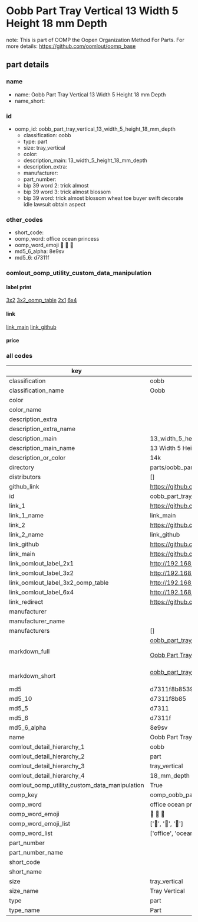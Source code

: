 # Oobb Part Tray Vertical 13 Width 5 Height 18 mm Depth  

note: This is part of OOMP the Oopen Organization Method For Parts. For more details: https://github.com/oomlout/oomp_base

##  part details
  







### name
* name: Oobb Part Tray Vertical 13 Width 5 Height 18 mm Depth
* name_short: 
### id
* oomp_id: oobb_part_tray_vertical_13_width_5_height_18_mm_depth
  * classification: oobb
  * type: part
  * size: tray_vertical
  * color: 
  * description_main: 13_width_5_height_18_mm_depth
  * description_extra: 
  * manufacturer: 
  * part_number: 
  * bip 39 word 2: trick almost
  * bip 39 word 3: trick almost blossom
  * bip 39 word: trick almost blossom wheat toe buyer swift decorate idle lawsuit obtain aspect

### other_codes
* short_code: 
* oomp_word: office ocean princess
* oomp_word_emoji :office: :ocean: :princess:
* md5_6_alpha: 8e9sv
* md5_6: d7311f






### oomlout_oomp_utility_custom_data_manipulation
#### label print
[3x2](http://192.168.1.245:1112/?label=oomp%208e9sv)
[3x2_oomp_table](http://192.168.1.108:1112/?label=oomp%208e9sv)
[2x1](http://192.168.1.242:1112/?label=oomp%208e9sv)
[6x4](http://192.168.1.55:1112/?label=oomp%208e9sv)    

#### link

[link_main](https://github.com/oomlout/oomlout_oomp_version_1_messy/tree/main/parts/oobb_part_tray_vertical_13_width_5_height_18_mm_depth) [link_github](https://github.com/oomlout/oomlout_oomp_version_1_messy/tree/main/parts/oobb_part_tray_vertical_13_width_5_height_18_mm_depth)                             

#### price







### all codes 
| key | value |  
| --- | --- |  
| classification | oobb |  
| classification_name | Oobb |  
| color |  |  
| color_name |  |  
| description_extra |  |  
| description_extra_name |  |  
| description_main | 13_width_5_height_18_mm_depth |  
| description_main_name | 13 Width 5 Height 18 mm Depth |  
| description_or_color | 14k |  
| directory | parts/oobb_part_tray_vertical_13_width_5_height_18_mm_depth |  
| distributors | [] |  
| github_link | https://github.com/oomlout/oomlout_oomp_part_src/tree/main/parts/oobb_part_tray_vertical_13_width_5_height_18_mm_depth |  
| id | oobb_part_tray_vertical_13_width_5_height_18_mm_depth |  
| link_1 | https://github.com/oomlout/oomlout_oomp_version_1_messy/tree/main/parts/oobb_part_tray_vertical_13_width_5_height_18_mm_depth |  
| link_1_name | link_main |  
| link_2 | https://github.com/oomlout/oomlout_oomp_version_1_messy/tree/main/parts/oobb_part_tray_vertical_13_width_5_height_18_mm_depth |  
| link_2_name | link_github |  
| link_github | https://github.com/oomlout/oomlout_oomp_version_1_messy/tree/main/parts/oobb_part_tray_vertical_13_width_5_height_18_mm_depth |  
| link_main | https://github.com/oomlout/oomlout_oomp_version_1_messy/tree/main/parts/oobb_part_tray_vertical_13_width_5_height_18_mm_depth |  
| link_oomlout_label_2x1 | http://192.168.1.242:1112/?label=oomp%208e9sv |  
| link_oomlout_label_3x2 | http://192.168.1.245:1112/?label=oomp%208e9sv |  
| link_oomlout_label_3x2_oomp_table | http://192.168.1.108:1112/?label=oomp%208e9sv |  
| link_oomlout_label_6x4 | http://192.168.1.55:1112/?label=oomp%208e9sv |  
| link_redirect | https://github.com/oomlout/oomlout_oomp_version_1_messy/tree/main/parts/oobb_part_tray_vertical_13_width_5_height_18_mm_depth |  
| manufacturer |  |  
| manufacturer_name |  |  
| manufacturers | [] |  
| markdown_full | [oobb_part_tray_vertical_13_width_5_height_18_mm_depth](none)<br>[](none)<br>[Oobb Part Tray Vertical 13 Width 5 Height 18 Mm Depth](none)<br><br> |  
| markdown_short | [oobb_part_tray_vertical_13_width_5_height_18_mm_depth](none)<br><br> |  
| md5 | d7311f8b85391b787df1cf9e3001b743 |  
| md5_10 | d7311f8b85 |  
| md5_5 | d7311 |  
| md5_6 | d7311f |  
| md5_6_alpha | 8e9sv |  
| name | Oobb Part Tray Vertical 13 Width 5 Height 18 mm Depth |  
| oomlout_detail_hierarchy_1 | oobb |  
| oomlout_detail_hierarchy_2 | part |  
| oomlout_detail_hierarchy_3 | tray_vertical |  
| oomlout_detail_hierarchy_4 | 18_mm_depth |  
| oomlout_oomp_utility_custom_data_manipulation | True |  
| oomp_key | oomp_oobb_part_tray_vertical_13_width_5_height_18_mm_depth |  
| oomp_word | office ocean princess |  
| oomp_word_emoji | :office: :ocean: :princess: |  
| oomp_word_emoji_list | [':office:', ':ocean:', ':princess:'] |  
| oomp_word_list | ['office', 'ocean', 'princess'] |  
| part_number |  |  
| part_number_name |  |  
| short_code |  |  
| short_name |  |  
| size | tray_vertical |  
| size_name | Tray Vertical |  
| type | part |  
| type_name | Part |  
